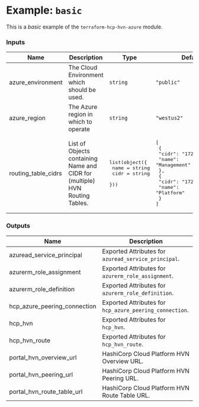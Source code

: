 # Example: `basic`

This is a _basic_ example of the `terraform-hcp-hvn-azure` module.

<!-- BEGIN_TF_DOCS -->
### Inputs

| Name | Description | Type | Default | Required |
|------|-------------|------|---------|:--------:|
| azure_environment | The Cloud Environment which should be used. | `string` | `"public"` | no |
| azure_region | The Azure region in which to operate | `string` | `"westus2"` | no |
| routing_table_cidrs | List of Objects containing Name and CIDR for (multiple) HVN Routing Tables. | <pre>list(object({<br>    name = string<br>    cidr = string<br>  }))</pre> | <pre>[<br>  {<br>    "cidr": "172.16.0.0/16",<br>    "name": "Management"<br>  },<br>  {<br>    "cidr": "172.26.0.0/16",<br>    "name": "Platform"<br>  }<br>]</pre> | no |

### Outputs

| Name | Description |
|------|-------------|
| azuread_service_principal | Exported Attributes for `azuread_service_principal`. |
| azurerm_role_assignment | Exported Attributes for `azurerm_role_assignment`. |
| azurerm_role_definition | Exported Attributes for `azurerm_role_definition`. |
| hcp_azure_peering_connection | Exported Attributes for `hcp_azure_peering_connection`. |
| hcp_hvn | Exported Attributes for `hcp_hvn`. |
| hcp_hvn_route | Exported Attributes for `hcp_hvn_route`. |
| portal_hvn_overview_url | HashiCorp Cloud Platform HVN Overview URL. |
| portal_hvn_peering_url | HashiCorp Cloud Platform HVN Peering URL. |
| portal_hvn_route_table_url | HashiCorp Cloud Platform HVN Route Table URL. |
<!-- END_TF_DOCS -->
